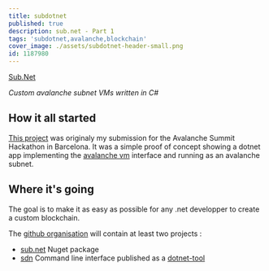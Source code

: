 ```yaml
---
title: subdotnet
published: true
description: sub.net - Part 1
tags: 'subdotnet,avalanche,blockchain'
cover_image: ./assets/subdotnet-header-small.png
id: 1187980
---
```



[Sub.Net](https://github.com/subdotnet)

_Custom avalanche subnet VMs written in C#_

## How it all started

[This project](https://github.com/boulix3/subdotnet) was originaly my submission for the Avalanche Summit Hackathon in Barcelona.
It was a simple proof of concept showing a dotnet app implementing the [avalanche vm](https://github.com/ava-labs/avalanchego/blob/master/proto/vm/vm.proto) interface and running as an avalanche subnet.


## Where it's going

The goal is to make it as easy as possible for any .net developper to create a custom blockchain.

The [github organisation](https://github.com/subdotnet) will contain at least two projects : 
- [sub.net](https://github.com/subdotnet/sub.net) Nuget package 
- [sdn](https://github.com/subdotnet/subdotnet-cli) Command line interface published as a [dotnet-tool](https://www.nuget.org/packages/sdn/)

